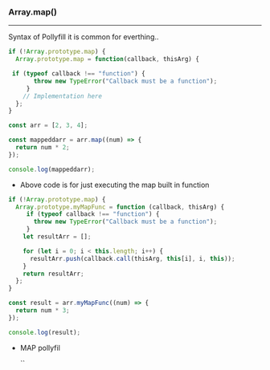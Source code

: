 ### Array.map()
___________________________


Syntax of Pollyfill it is common for everthing.. 

```js
if (!Array.prototype.map) { 
  Array.prototype.map = function(callback, thisArg) {

 if (typeof callback !== "function") {
       throw new TypeError("Callback must be a function");
     }
    // Implementation here
  };
}
```








```js
const arr = [2, 3, 4];

const mappeddarr = arr.map((num) => {
  return num * 2;
});

console.log(mappeddarr);
```

- Above code is for just executing the map built in function


```js
if (!Array.prototype.map) {
  Array.prototype.myMapFunc = function (callback, thisArg) {
     if (typeof callback !== "function") {
       throw new TypeError("Callback must be a function");
     }
    let resultArr = [];

    for (let i = 0; i < this.length; i++) {
      resultArr.push(callback.call(thisArg, this[i], i, this));
    }
    return resultArr;
  };
}

const result = arr.myMapFunc((num) => {
  return num * 3;
});

console.log(result);

```



- MAP pollyfil

  ``






